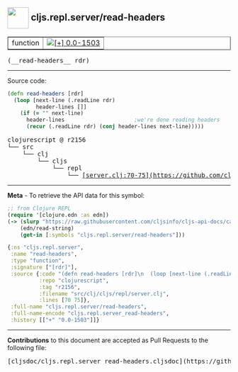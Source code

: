 ## <img width="48px" valign="middle" src="http://i.imgur.com/Hi20huC.png"> cljs.repl.server/read-headers

 <table border="1">
<tr>

<td>function</td>
<td><a href="https://github.com/cljsinfo/cljs-api-docs/tree/0.0-1503"><img valign="middle" alt="[+] 0.0-1503" src="https://img.shields.io/badge/+-0.0--1503-lightgrey.svg"></a> </td>
</tr>
</table>

 <samp>
(__read-headers__ rdr)<br>
</samp>

---





Source code:

```clj
(defn read-headers [rdr]
  (loop [next-line (.readLine rdr)
         header-lines []]
    (if (= "" next-line)
      header-lines                      ;we're done reading headers
      (recur (.readLine rdr) (conj header-lines next-line)))))
```

 <pre>
clojurescript @ r2156
└── src
    └── clj
        └── cljs
            └── repl
                └── <ins>[server.clj:70-75](https://github.com/clojure/clojurescript/blob/r2156/src/clj/cljs/repl/server.clj#L70-L75)</ins>
</pre>


---

__Meta__ - To retrieve the API data for this symbol:

```clj
;; from Clojure REPL
(require '[clojure.edn :as edn])
(-> (slurp "https://raw.githubusercontent.com/cljsinfo/cljs-api-docs/catalog/cljs-api.edn")
    (edn/read-string)
    (get-in [:symbols "cljs.repl.server/read-headers"]))
```

```clj
{:ns "cljs.repl.server",
 :name "read-headers",
 :type "function",
 :signature ["[rdr]"],
 :source {:code "(defn read-headers [rdr]\n  (loop [next-line (.readLine rdr)\n         header-lines []]\n    (if (= \"\" next-line)\n      header-lines                      ;we're done reading headers\n      (recur (.readLine rdr) (conj header-lines next-line)))))",
          :repo "clojurescript",
          :tag "r2156",
          :filename "src/clj/cljs/repl/server.clj",
          :lines [70 75]},
 :full-name "cljs.repl.server/read-headers",
 :full-name-encode "cljs.repl.server_read-headers",
 :history [["+" "0.0-1503"]]}

```

---

__Contributions__ to this document are accepted as Pull Requests to the following file:

 <pre>
[cljsdoc/cljs.repl.server_read-headers.cljsdoc](https://github.com/cljsinfo/cljs-api-docs/blob/master/cljsdoc/cljs.repl.server_read-headers.cljsdoc)
</pre>

